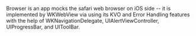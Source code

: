 Browser is an app mocks the safari web browser on iOS side -- it is implemented by WKWebView via using its KVO and Error Handling features with the help of WKNavigationDelegate, UIAlertViewController, UIProgressBar, and UIToolBar.

